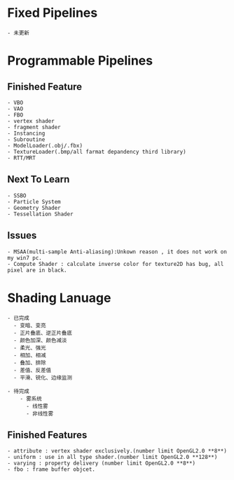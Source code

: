 
# Fixed Pipelines

    - 未更新

# Programmable Pipelines

## Finished Feature

    - VBO
    - VAO
    - FBO
    - vertex shader
    - fragment shader
    - Instancing
    - Subroutine
    - ModelLoader(.obj/.fbx)
    - TextureLoader(.bmp/all farmat depandency third library)
    - RTT/MRT

## Next To Learn

    - SSBO
    - Particle System
    - Geometry Shader
    - Tessellation Shader

## Issues

    - MSAA(multi-sample Anti-aliasing):Unkown reason , it does not work on my win7 pc.
    - Compute Shader : calculate inverse color for texture2D has bug, all pixel are in black.

# Shading Lanuage 

    - 已完成
      - 变暗、变亮
      - 正片叠底、逆正片叠底
      - 颜色加深、颜色减淡
      - 柔光、强光
      - 相加、相减
      - 叠加、排除
      - 差值、反差值
      - 平滑、锐化、边缘监测

    - 待完成
        - 雾系统
          - 线性雾
          - 非线性雾

## Finished Features

    - attribute : vertex shader exclusively.(number limit OpenGL2.0 **8**)
    - uniform : use in all type shader.(number limit OpenGL2.0 **128**)
    - varying : property delivery (number limit OpenGL2.0 **8**)
    - fbo : frame buffer objcet.